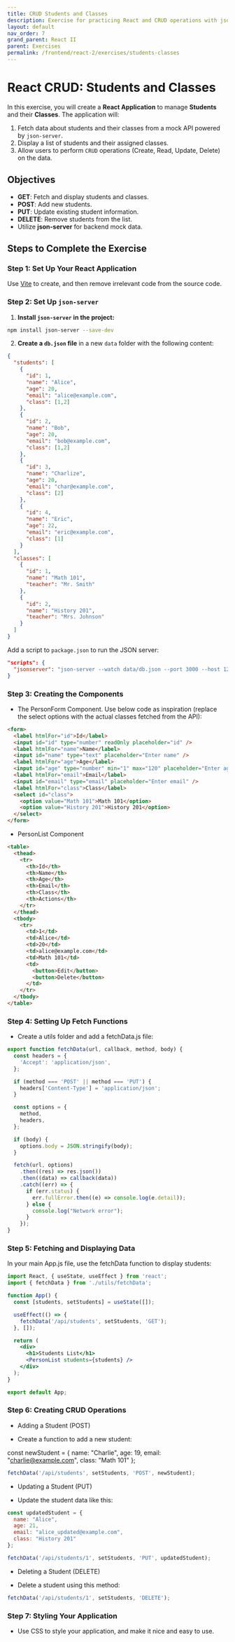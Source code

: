 ```yaml
---
title: CRUD Students and Classes
description: Exercise for practicing React and CRUD operations with json-server
layout: default
nav_order: 7
grand_parent: React II
parent: Exercises
permalink: /frontend/react-2/exercises/students-classes
---
```


# React CRUD: Students and Classes

In this exercise, you will create a **React Application** to manage **Students** and their **Classes**. The application will:

1. Fetch data about students and their classes from a mock API powered by `json-server`.
2. Display a list of students and their assigned classes.
3. Allow users to perform `CRUD` operations (Create, Read, Update, Delete) on the data.

## Objectives

- **GET**: Fetch and display students and classes.
- **POST**: Add new students.
- **PUT**: Update existing student information.
- **DELETE**: Remove students from the list.
- Utilize **json-server** for backend mock data.

## Steps to Complete the Exercise

### Step 1: Set Up Your React Application

Use [Vite](../../../toolbox/react/vite.md) to create, and then remove irrelevant code from the source code.

### Step 2: Set Up `json-server`

1. **Install `json-server` in the project:**

```bash
npm install json-server --save-dev
```

2. **Create a `db.json` file** in a new `data` folder with the following content:

```json
{
  "students": [
    {
      "id": 1,
      "name": "Alice",
      "age": 20,
      "email": "alice@example.com",
      "class": [1,2]
    },
    {
      "id": 2,
      "name": "Bob",
      "age": 20,
      "email": "bob@example.com",
      "class": [1,2]
    },
    {
      "id": 3,
      "name": "Charlize",
      "age": 20,
      "email": "char@example.com",
      "class": [2]
    },
    {
      "id": 4,
      "name": "Eric",
      "age": 22,
      "email": "eric@example.com",
      "class": [1]
    }
  ],
  "classes": [
    {
      "id": 1,
      "name": "Math 101",
      "teacher": "Mr. Smith"
    },
    {
      "id": 2,
      "name": "History 201",
      "teacher": "Mrs. Johnson"
    }
  ]
}
```

Add a script to `package.json` to run the JSON server:

```json
"scripts": {
  "jsonserver": "json-server --watch data/db.json --port 3000 --host 127.0.0.1"
}
```

### Step 3: Creating the Components

- The PersonForm Component. Use below code as inspiration (replace the select options with the actual classes fetched from the API):

```html
<form>
  <label htmlFor="id">Id</label>
  <input id="id" type="number" readOnly placeholder="id" />
  <label htmlFor="name">Name</label>
  <input id="name" type="text" placeholder="Enter name" />
  <label htmlFor="age">Age</label>
  <input id="age" type="number" min="1" max="120" placeholder="Enter age" />
  <label htmlFor="email">Email</label>
  <input id="email" type="email" placeholder="Enter email" />
  <label htmlFor="class">Class</label>
  <select id="class">
    <option value="Math 101">Math 101</option>
    <option value="History 201">History 201</option>
  </select>
</form>
```

- PersonList Component

```html
<table>
  <thead>
    <tr>
      <th>Id</th>
      <th>Name</th>
      <th>Age</th>
      <th>Email</th>
      <th>Class</th>
      <th>Actions</th>
    </tr>
  </thead>
  <tbody>
    <tr>
      <td>1</td>
      <td>Alice</td>
      <td>20</td>
      <td>alice@example.com</td>
      <td>Math 101</td>
      <td>
        <button>Edit</button>
        <button>Delete</button>
      </td>
    </tr>
  </tbody>
</table>
```

### Step 4: Setting Up Fetch Functions

- Create a utils folder and add a fetchData.js file:

```jsx
export function fetchData(url, callback, method, body) {
  const headers = {
    'Accept': 'application/json',
  };

  if (method === 'POST' || method === 'PUT') {
    headers['Content-Type'] = 'application/json';
  }

  const options = {
    method,
    headers,
  };

  if (body) {
    options.body = JSON.stringify(body);
  }

  fetch(url, options)
    .then((res) => res.json())
    .then((data) => callback(data))
    .catch((err) => {
      if (err.status) {
        err.fullError.then((e) => console.log(e.detail));
      } else {
        console.log("Network error");
      }
    });
}
```

### Step 5: Fetching and Displaying Data

In your main App.js file, use the fetchData function to display students:

```jsx
import React, { useState, useEffect } from 'react';
import { fetchData } from './utils/fetchData';

function App() {
  const [students, setStudents] = useState([]);

  useEffect(() => {
    fetchData('/api/students', setStudents, 'GET');
  }, []);

  return (
    <div>
      <h1>Students List</h1>
      <PersonList students={students} />
    </div>
  );
}

export default App;
```

### Step 6: Creating CRUD Operations

- Adding a Student (POST)

- Create a function to add a new student:

const newStudent = {
  name: "Charlie",
  age: 19,
  email: "<charlie@example.com>",
  class: "Math 101"
};

```javascript
fetchData('/api/students', setStudents, 'POST', newStudent);
```

- Updating a Student (PUT)

- Update the student data like this:

```javascript
const updatedStudent = {
  name: "Alice",
  age: 21,
  email: "alice_updated@example.com",
  class: "History 201"
};

fetchData('/api/students/1', setStudents, 'PUT', updatedStudent);
```

- Deleting a Student (DELETE)

- Delete a student using this method:

```javascript
fetchData('/api/students/1', setStudents, 'DELETE');
```

### Step 7: Styling Your Application

- Use CSS to style your application, and make it nice and easy to use.
